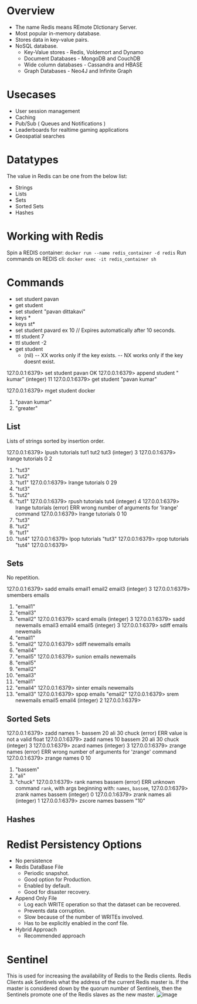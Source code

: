 # Overview
- The name Redis means REmote DIctionary Server.
- Most popular in-memory database.
- Stores data in key-value pairs.
- NoSQL database.
  - Key-Value stores - Redis, Voldemort and Dynamo
  - Document Databases - MongoDB and CouchDB
  - Wide column databases - Cassandra and HBASE
  - Graph Databases - Neo4J and Infinite Graph

# Usecases
- User session management
- Caching
- Pub/Sub ( Queues and Notifications )
- Leaderboards for realtime gaming applications
- Geospatial searches

# Datatypes
The value in Redis can be one from the below list:
- Strings
- Lists
- Sets
- Sorted Sets
- Hashes

# Working with Redis

Spin a REDIS container: ```docker run --name redis_container -d redis```
Run commands on REDIS cli: ```docker exec -it redis_container sh```

# Commands
- set student pavan
- get student
- set student "pavan dittakavi"
- keys *
- keys st*
- set student pavard ex 10 // Expires automatically after 10 seconds.
- ttl student 7
- ttl student -2 
- get student
  - (nil)
-- XX works only if the key exists.
-- NX works only if the key doesnt exist.

127.0.0.1:6379> set student pavan
OK
127.0.0.1:6379> append student " kumar"
(integer) 11
127.0.0.1:6379> get student
"pavan kumar"

127.0.0.1:6379> mget student docker
1) "pavan kumar"
2) "greater"

## List
Lists of strings sorted by insertion order.

127.0.0.1:6379> lpush tutorials tut1 tut2 tut3
(integer) 3
127.0.0.1:6379> lrange tutorials 0 2
1) "tut3"
2) "tut2"
3) "tut1"
127.0.0.1:6379> lrange tutorials 0 29
1) "tut3"
2) "tut2"
3) "tut1"
127.0.0.1:6379> rpush tutorials tut4
(integer) 4
127.0.0.1:6379> lrange tutorials
(error) ERR wrong number of arguments for 'lrange' command
127.0.0.1:6379> lrange tutorials 0 10
1) "tut3"
2) "tut2"
3) "tut1"
4) "tut4"
127.0.0.1:6379> lpop tutorials
"tut3"
127.0.0.1:6379> rpop tutorials
"tut4"
127.0.0.1:6379>


## Sets
No repetition.

127.0.0.1:6379> sadd emails email1 email2 email3
(integer) 3
127.0.0.1:6379> smembers emails
1) "email1"
2) "email3"
3) "email2"
127.0.0.1:6379> scard emails
(integer) 3
127.0.0.1:6379> sadd newemails email3 email4 email5
(integer) 3
127.0.0.1:6379> sdiff emails newemails
1) "email1"
2) "email2"
127.0.0.1:6379> sdiff newemails emails
1) "email4"
2) "email5"
127.0.0.1:6379> sunion emails newemails
1) "email5"
2) "email2"
3) "email3"
4) "email1"
5) "email4"
127.0.0.1:6379> sinter emails newemails
1) "email3"
127.0.0.1:6379> spop emails
"email2"
127.0.0.1:6379> srem newemails email5 email4
(integer) 2
127.0.0.1:6379>


## Sorted Sets
127.0.0.1:6379> zadd names 1- bassem 20 ali 30 chuck
(error) ERR value is not a valid float
127.0.0.1:6379> zadd names 10 bassem 20 ali 30 chuck
(integer) 3
127.0.0.1:6379> zcard names
(integer) 3
127.0.0.1:6379> zrange names
(error) ERR wrong number of arguments for 'zrange' command
127.0.0.1:6379> zrange names 0 10
1) "bassem"
2) "ali"
3) "chuck"
127.0.0.1:6379> rank names bassem
(error) ERR unknown command `rank`, with args beginning with: `names`, `bassem`,
127.0.0.1:6379> zrank names bassem
(integer) 0
127.0.0.1:6379> zrank names ali
(integer) 1
127.0.0.1:6379> zscore names bassem
"10"

## Hashes


# Redist Persistency Options
- No persistence
- Redis DataBase File
  - Periodic snapshot.
  - Good option for Production.
  - Enabled by default.
  - Good for disaster recovery.
- Append Only File
  - Log each WRITE operation so that the dataset can be recovered.
  - Prevents data corruption.
  - Slow because of the number of WRITEs involved.
  - Has to be explicitly enabled in the conf file.
- Hybrid Approach
  - Recommended approach

# Sentinel
This is used for increasing the availability of Redis to the Redis clients.
Redis Clients ask Sentinels what the address of the current Redis master is.
If the master is considered down by the quorum number of Sentinels, then the Sentinels promote one of the Redis slaves as the new master.
![image](https://user-images.githubusercontent.com/42272776/110230625-41934a00-7f38-11eb-8c1a-baed0aa3d4d9.png)



